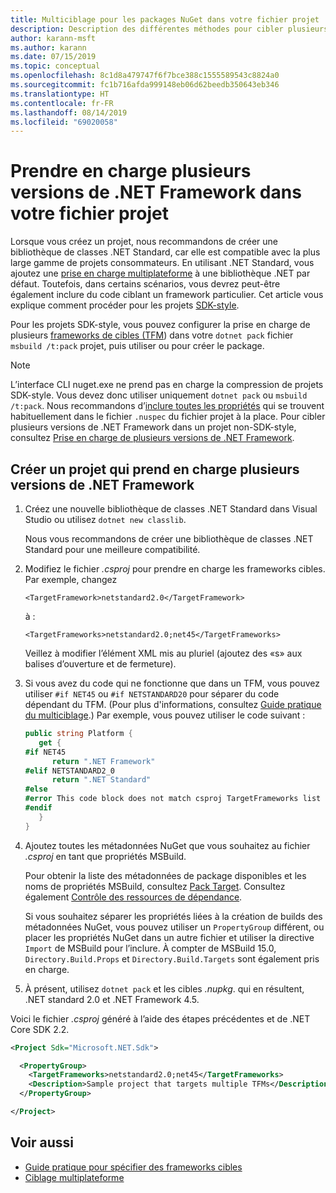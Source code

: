 ```yaml
---
title: Multiciblage pour les packages NuGet dans votre fichier projet
description: Description des différentes méthodes pour cibler plusieurs versions de .NET Framework à partir d’un seul package NuGet.
author: karann-msft
ms.author: karann
ms.date: 07/15/2019
ms.topic: conceptual
ms.openlocfilehash: 8c1d8a479747f6f7bce388c1555589543c8824a0
ms.sourcegitcommit: fc1b716afda999148eb06d62beedb350643eb346
ms.translationtype: HT
ms.contentlocale: fr-FR
ms.lasthandoff: 08/14/2019
ms.locfileid: "69020058"
---
```

# <a name="support-multiple-net-framework-versions-in-your-project-file"></a>Prendre en charge plusieurs versions de .NET Framework dans votre fichier projet

Lorsque vous créez un projet, nous recommandons de créer une bibliothèque de classes .NET Standard, car elle est compatible avec la plus large gamme de projets consommateurs. En utilisant .NET Standard, vous ajoutez une [prise en charge multiplateforme](/dotnet/standard/library-guidance/cross-platform-targeting) à une bibliothèque .NET par défaut. Toutefois, dans certains scénarios, vous devrez peut-être également inclure du code ciblant un framework particulier. Cet article vous explique comment procéder pour les projets [SDK-style](../resources/check-project-format.md).

Pour les projets SDK-style, vous pouvez configurer la prise en charge de plusieurs [frameworks de cibles (TFM](/dotnet/standard/frameworks)) dans votre `dotnet pack` fichier `msbuild /t:pack` projet, puis utiliser ou pour créer le package.

> [!NOTE]
> L’interface CLI nuget.exe ne prend pas en charge la compression de projets SDK-style. Vous devez donc utiliser uniquement `dotnet pack` ou `msbuild /t:pack`. Nous recommandons d’[inclure toutes les propriétés](../reference/msbuild-targets.md#pack-target) qui se trouvent habituellement dans le fichier `.nuspec` du fichier projet à la place. Pour cibler plusieurs versions de .NET Framework dans un projet non-SDK-style, consultez [Prise en charge de plusieurs versions de .NET Framework](supporting-multiple-target-frameworks.md).

## <a name="create-a-project-that-supports-multiple-net-framework-versions"></a>Créer un projet qui prend en charge plusieurs versions de .NET Framework

1. Créez une nouvelle bibliothèque de classes .NET Standard dans Visual Studio ou utilisez `dotnet new classlib`.

   Nous vous recommandons de créer une bibliothèque de classes .NET Standard pour une meilleure compatibilité.

2. Modifiez le fichier *.csproj* pour prendre en charge les frameworks cibles. Par exemple, changez
   
   `<TargetFramework>netstandard2.0</TargetFramework>`
   
   à :
   
   `<TargetFrameworks>netstandard2.0;net45</TargetFrameworks>`

   Veillez à modifier l’élément XML mis au pluriel (ajoutez des «s» aux balises d’ouverture et de fermeture).

3. Si vous avez du code qui ne fonctionne que dans un TFM, vous pouvez utiliser `#if NET45` ou `#if NETSTANDARD20` pour séparer du code dépendant du TFM. (Pour plus d'informations, consultez [Guide pratique du multiciblage](/dotnet/core/tutorials/libraries#how-to-multitarget).) Par exemple, vous pouvez utiliser le code suivant :

   ```csharp
   public string Platform {
      get {
   #if NET45
         return ".NET Framework"
   #elif NETSTANDARD2_0
         return ".NET Standard"
   #else
   #error This code block does not match csproj TargetFrameworks list
   #endif
      }
   }
   ```

4. Ajoutez toutes les métadonnées NuGet que vous souhaitez au fichier *.csproj* en tant que propriétés MSBuild.

   Pour obtenir la liste des métadonnées de package disponibles et les noms de propriétés MSBuild, consultez [Pack Target](../reference/msbuild-targets.md#pack-target). Consultez également [Contrôle des ressources de dépendance](../consume-packages/package-references-in-project-files.md#controlling-dependency-assets).

   Si vous souhaitez séparer les propriétés liées à la création de builds des métadonnées NuGet, vous pouvez utiliser un `PropertyGroup` différent, ou placer les propriétés NuGet dans un autre fichier et utiliser la directive `Import` de MSBuild pour l’inclure. À compter de MSBuild 15.0, `Directory.Build.Props` et `Directory.Build.Targets` sont également pris en charge.

5. À présent, utilisez `dotnet pack` et les cibles *.nupkg*. qui en résultent, .NET standard 2.0 et .NET Framework 4.5.

Voici le fichier *.csproj* généré à l’aide des étapes précédentes et de .NET Core SDK 2.2.

```xml
<Project Sdk="Microsoft.NET.Sdk">

  <PropertyGroup>
    <TargetFrameworks>netstandard2.0;net45</TargetFrameworks>
    <Description>Sample project that targets multiple TFMs</Description>
  </PropertyGroup>

</Project>
```

## <a name="see-also"></a>Voir aussi

* [Guide pratique pour spécifier des frameworks cibles](/dotnet/standard/frameworks#how-to-specify-target-frameworks)
* [Ciblage multiplateforme](/dotnet/standard/library-guidance/cross-platform-targeting)
